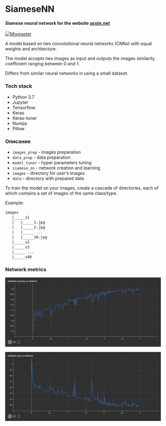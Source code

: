 # SiameseNN

#### Siamese neural network for the website [ucoin.net](ucoin.net)

[![Mixmaster](https://img.shields.io/badge/Developed%20by-mixmaster-blue?style=for-the-badge)](https://github.com/mixma5ter)

A model based on two convolutional neural networks (CNNs) with equal weights and architecture.

The model accepts two images as input and outputs the images similarity coefficient ranging between 0 and 1.

Differs from similar neural networks in using a small dataset.

### Tech stack

* Python 3.7
* Jupyter
* Tensorflow
* Keras
* Keras-tuner
* Numpy
* Pillow

### Описание

* `images_prep` - images preparation
* `data_prep` - data preparation
* `model_tuner` - hyper parameters tuning
* `siamese_nn` - network creation and learning
* `images` - directory for user’s images
* `data` - directory with prepared data

To train the model on your images, create a cascade of directories, each of which contains a set of images of the same class/type.

Example:
```
images
   |_____s1
   |   |_____1.jpg
   |   |_____2.jpg
   |   |_____ ...
   |   |_____10.jpg
   |_____s2
   |_____s3
   |_____ ...
   |_____s40
```

### Network metrics

![Accuracies](docs/acc.png)

![Losses](docs/loss.png)
